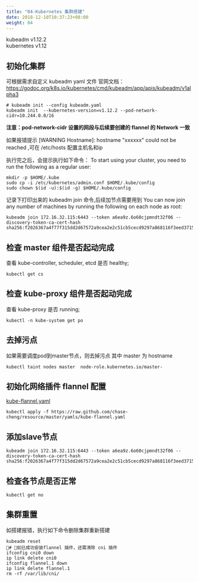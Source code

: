 ```yaml
---
title: "04-Kubernetes 集群搭建"
date: 2018-12-10T10:37:23+08:00
weight: 04
---
```


kubeadm v1.12.2    
kubernetes v1.12

## 初始化集群
可根据需求自定义 kubeadm yaml 文件
官网文档： https://godoc.org/k8s.io/kubernetes/cmd/kubeadm/app/apis/kubeadm/v1alpha3

```
# kubeadm init --config kubeadm.yaml
kubeadm init  --kubernetes-version=v1.12.2 --pod-network-cidr=10.244.0.0/16 
```
**注意：pod-network-cidr 设置的网段与后续要创建的 flannel 的 Network 一致**

如果报错提示	[WARNING Hostname]: hostname "xxxxxx" could not be reached ,可在 /etc/hosts 配置主机名和ip    

执行完之后，会提示执行如下命令：
To start using your cluster, you need to run the following as a regular user:

```
mkdir -p $HOME/.kube
sudo cp -i /etc/kubernetes/admin.conf $HOME/.kube/config
sudo chown $(id -u):$(id -g) $HOME/.kube/config
```
记录下打印出来的 kubeadm join 命令,后续加节点需要用到
You can now join any number of machines by running the following on each node
as root:

```
kubeadm join 172.16.32.115:6443 --token a6ea9z.6o60cjpmndt32f06 --discovery-token-ca-cert-hash sha256:f2026367a4f77f315dd2d67572a9cea2e2c51cb5cecd9297a868116f3eed3715
```

## 检查 master 组件是否起动完成
查看 kube-controller, scheduler, etcd 是否 healthy;
```
kubectl get cs
```

## 检查 kube-proxy 组件是否起动完成
查看 kube-proxy 是否 running;
```
kubectl -n kube-system get po
```

## 去掉污点
如果需要调度pod到master节点，则去掉污点
其中 master 为 hostname
```
kubectl taint nodes master  node-role.kubernetes.io/master-
```

## 初始化网络插件 flannel 配置
[kube-flannel.yaml](https://raw.github.com/chase-cheng/resource/master/yamls/kube-flannel.yaml)  
```
kubectl apply -f https://raw.github.com/chase-cheng/resource/master/yamls/kube-flannel.yaml
```

## 添加slave节点
```
kubeadm join 172.16.32.115:6443 --token a6ea9z.6o60cjpmndt32f06 --discovery-token-ca-cert-hash sha256:f2026367a4f77f315dd2d67572a9cea2e2c51cb5cecd9297a868116f3eed3715
```

## 检查各节点是否正常
```
kubectl get no
```

## 集群重置
如搭建报错，执行如下命令删除集群重新搭建
```
kubeadm reset
# 如已成功安装flannel 插件，还需清除 cni 插件
ifconfig cni0 down
ip link delete cni0
ifconfig flannel.1 down
ip link delete flannel.1
rm -rf /var/lib/cni/
```

